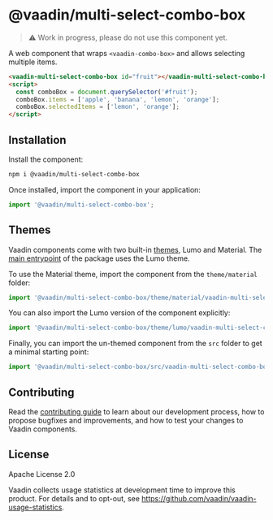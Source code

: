 # @vaadin/multi-select-combo-box

> ⚠️ Work in progress, please do not use this component yet.

A web component that wraps `<vaadin-combo-box>` and allows selecting multiple items.

```html
<vaadin-multi-select-combo-box id="fruit"></vaadin-multi-select-combo-box>
<script>
  const comboBox = document.querySelector('#fruit');
  comboBox.items = ['apple', 'banana', 'lemon', 'orange'];
  comboBox.selectedItems = ['lemon', 'orange'];
</script>
```

## Installation

Install the component:

```sh
npm i @vaadin/multi-select-combo-box
```

Once installed, import the component in your application:

```js
import '@vaadin/multi-select-combo-box';
```

## Themes

Vaadin components come with two built-in [themes](https://vaadin.com/docs/latest/ds/customization/using-themes), Lumo and Material.
The [main entrypoint](https://github.com/vaadin/web-components/blob/master/packages/multi-select-combo-box/vaadin-multi-select-combo-box.js) of the package uses the Lumo theme.

To use the Material theme, import the component from the `theme/material` folder:

```js
import '@vaadin/multi-select-combo-box/theme/material/vaadin-multi-select-combo-box.js';
```

You can also import the Lumo version of the component explicitly:

```js
import '@vaadin/multi-select-combo-box/theme/lumo/vaadin-multi-select-combo-box.js';
```

Finally, you can import the un-themed component from the `src` folder to get a minimal starting point:

```js
import '@vaadin/multi-select-combo-box/src/vaadin-multi-select-combo-box.js';
```

## Contributing

Read the [contributing guide](https://vaadin.com/docs/latest/guide/contributing/overview) to learn about our development process, how to propose bugfixes and improvements, and how to test your changes to Vaadin components.

## License

Apache License 2.0

Vaadin collects usage statistics at development time to improve this product.
For details and to opt-out, see https://github.com/vaadin/vaadin-usage-statistics.
